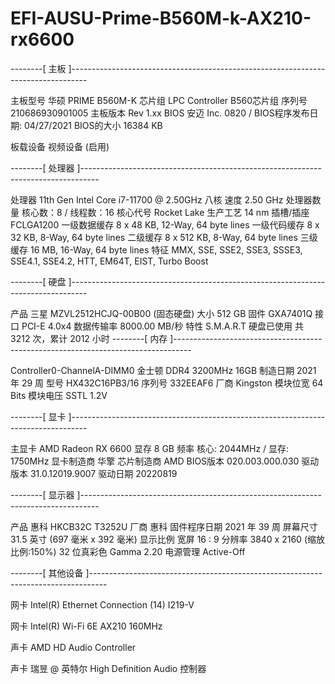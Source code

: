 # EFI-AUSU-Prime-B560M-k-AX210-rx6600
--------[ 主板 ]----------------------------------------------------------------------------------

  主板型号               华硕 PRIME B560M-K
  芯片组                 LPC Controller B560芯片组
  序列号                 210686930901005
  主板版本               Rev 1.xx
  BIOS                   安迈  Inc. 0820  /  BIOS程序发布日期: 04/27/2021
  BIOS的大小             16384 KB

  板载设备               视频设备 (启用)

--------[ 处理器 ]----------------------------------------------------------------------------------

  处理器                 11th Gen Intel Core i7-11700 @ 2.50GHz 八核
  速度                   2.50 GHz
  处理器数量             核心数：8 / 线程数：16
  核心代号               Rocket Lake
  生产工艺               14 nm
  插槽/插座              FCLGA1200
  一级数据缓存           8 x 48 KB, 12-Way, 64 byte lines
  一级代码缓存           8 x 32 KB, 8-Way, 64 byte lines
  二级缓存               8 x 512 KB, 8-Way, 64 byte lines
  三级缓存               16 MB, 16-Way, 64 byte lines
  特征                   MMX, SSE, SSE2, SSE3, SSSE3, SSE4.1, SSE4.2, HTT, EM64T, EIST, Turbo Boost

--------[ 硬盘 ]----------------------------------------------------------------------------------

  产品                   三星  MZVL2512HCJQ-00B00 (固态硬盘)
  大小                   512 GB
  固件                   GXA7401Q
  接口                   PCI-E 4.0x4
  数据传输率             8000.00 MB/秒
  特性                   S.M.A.R.T
  硬盘已使用             共 3212 次，累计 2012 小时
--------[ 内存 ]----------------------------------------------------------------------------------

  Controller0-ChannelA-DIMM0       金士顿 DDR4 3200MHz 16GB
  制造日期               2021 年 29 周
  型号                   HX432C16PB3/16
  序列号                 332EEAF6
  厂商                   Kingston
  模块位宽               64 Bits
  模块电压               SSTL 1.2V

--------[ 显卡 ]----------------------------------------------------------------------------------

  主显卡                 AMD Radeon RX 6600
  显存                   8 GB
  频率                   核心: 2044MHz / 显存: 1750MHz
  显卡制造商             华擎
  芯片制造商             AMD
  BIOS版本               020.003.000.030
  驱动版本               31.0.12019.9007
  驱动日期               20220819

--------[ 显示器 ]----------------------------------------------------------------------------------

  产品                   惠科 HKCB32C T3252U
  厂商                   惠科
  固件程序日期           2021 年 39 周
  屏幕尺寸               31.5 英寸 (697 毫米 x 392 毫米)
  显示比例               宽屏 16 : 9
  分辨率                 3840 x 2160 (缩放比例:150%) 32 位真彩色
  Gamma                  2.20
  电源管理               Active-Off

--------[ 其他设备 ]----------------------------------------------------------------------------------

  网卡                   Intel(R) Ethernet Connection (14) I219-V

  网卡                   Intel(R) Wi-Fi 6E AX210 160MHz

  声卡                   AMD HD Audio Controller

  声卡                   瑞昱  @ 英特尔 High Definition Audio 控制器
